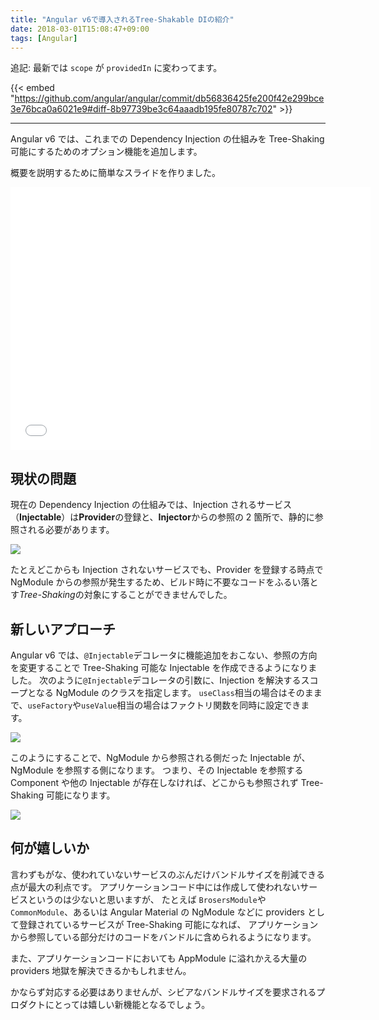 ```yaml
---
title: "Angular v6で導入されるTree-Shakable DIの紹介"
date: 2018-03-01T15:08:47+09:00
tags: [Angular]
---
```


追記: 最新では `scope` が `providedIn` に変わってます。

{{< embed "https://github.com/angular/angular/commit/db56836425fe200f42e299bce3e76bca0a6021e9#diff-8b97739be3c64aaadb195fe80787c702" >}}

---

Angular v6 では、これまでの Dependency Injection の仕組みを Tree-Shaking 可能にするためのオプション機能を追加します。

概要を説明するために簡単なスライドを作りました。

<iframe src="//slides.com/laco/angular-v6-tree-shakable-di/embed" width="576" height="420" scrolling="no" frameborder="0" webkitallowfullscreen mozallowfullscreen allowfullscreen></iframe>

## 現状の問題

現在の Dependency Injection の仕組みでは、Injection されるサービス（**Injectable**）は**Provider**の登録と、**Injector**からの参照の 2 箇所で、静的に参照される必要があります。

![](https://cdn-ak.f.st-hatena.com/images/fotolife/l/lacolaco/20180301/20180301145501.png)

たとえどこからも Injection されないサービスでも、Provider を登録する時点で NgModule からの参照が発生するため、ビルド時に不要なコードをふるい落とす*Tree-Shaking*の対象にすることができませんでした。

## 新しいアプローチ

Angular v6 では、`@Injectable`デコレータに機能追加をおこない、参照の方向を変更することで Tree-Shaking 可能な Injectable を作成できるようになりました。
次のように`@Injectable`デコレータの引数に、Injection を解決するスコープとなる NgModule のクラスを指定します。
`useClass`相当の場合はそのままで、`useFactory`や`useValue`相当の場合はファクトリ関数を同時に設定できます。

![](https://cdn-ak.f.st-hatena.com/images/fotolife/l/lacolaco/20180301/20180301145857.png)

このようにすることで、NgModule から参照される側だった Injectable が、NgModule を参照する側になります。
つまり、その Injectable を参照する Component や他の Injectable が存在しなければ、どこからも参照されず Tree-Shaking 可能になります。

![](https://cdn-ak.f.st-hatena.com/images/fotolife/l/lacolaco/20180301/20180301150137.png)

## 何が嬉しいか

言わずもがな、使われていないサービスのぶんだけバンドルサイズを削減できる点が最大の利点です。
アプリケーションコード中には作成して使われないサービスというのは少ないと思いますが、
たとえば `BrosersModule`や`CommonModule`、あるいは Angular Material の NgModule などに providers として登録されているサービスが Tree-Shaking 可能になれば、
アプリケーションから参照している部分だけのコードをバンドルに含められるようになります。

また、アプリケーションコードにおいても AppModule に溢れかえる大量の providers 地獄を解決できるかもしれません。

かならず対応する必要はありませんが、シビアなバンドルサイズを要求されるプロダクトにとっては嬉しい新機能となるでしょう。
